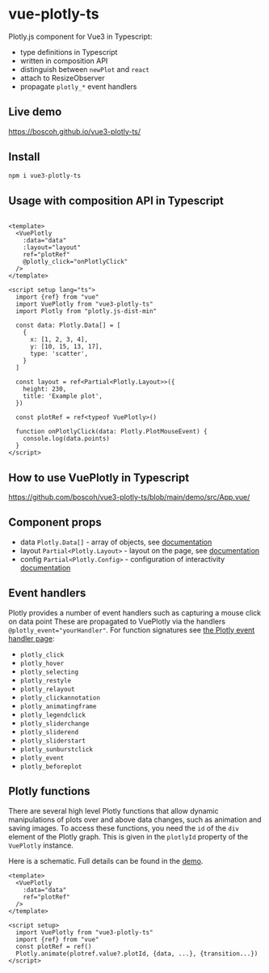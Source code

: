 # vue-plotly-ts

Plotly.js component for Vue3 in Typescript:

- type definitions in Typescript
- written in composition API 
- distinguish between `newPlot` and `react`
- attach to ResizeObserver
- propagate `plotly_*` event handlers

## Live demo

<https://boscoh.github.io/vue3-plotly-ts/>

## Install

```bash
npm i vue3-plotly-ts
```

## Usage with composition API in Typescript

```Vue

<template>
  <VuePlotly
    :data="data"
    :layout="layout"
    ref="plotRef"
    @plotly_click="onPlotlyClick"
  />
</template>

<script setup lang="ts">
  import {ref} from "vue"
  import VuePlotly from "vue3-plotly-ts"
  import Plotly from "plotly.js-dist-min"

  const data: Plotly.Data[] = [
    {
      x: [1, 2, 3, 4],
      y: [10, 15, 13, 17],
      type: 'scatter',
    }
  ]

  const layout = ref<Partial<Plotly.Layout>>({
    height: 230,
    title: 'Example plot',
  })

  const plotRef = ref<typeof VuePlotly>()

  function onPlotlyClick(data: Plotly.PlotMouseEvent) {
    console.log(data.points)
  }
</script>
```

## How to use VuePlotly in Typescript

<https://github.com/boscoh/vue3-plotly-ts/blob/main/demo/src/App.vue/>

## Component props

* data `Plotly.Data[]` - array of objects, see [documentation](https://plotly.com/javascript/reference)
* layout `Partial<Plotly.Layout>` - layout on the page,
  see [documentation](https://plotly.com/javascript/reference/layout)
* config `Partial<Plotly.Config>` - configuration of
  interactivity [documentation](https://plotly.com/javascript/configuration-options)

## Event handlers 

Plotly provides a number of event handlers such as capturing a mouse
click on data point These
are propagated to VuePlotly via the handlers `@plotly_event="yourHandler"`. For
function signatures see [the Plotly event handler page](https://plotly.com/javascript/plotlyjs-events/):

* `plotly_click` 
* `plotly_hover` 
* `plotly_selecting` 
* `plotly_restyle` 
* `plotly_relayout` 
* `plotly_clickannotation` 
* `plotly_animatingframe` 
* `plotly_legendclick` 
* `plotly_sliderchange` 
* `plotly_sliderend` 
* `plotly_sliderstart` 
* `plotly_sunburstclick` 
* `plotly_event` 
* `plotly_beforeplot` 

## Plotly functions

There are several high level Plotly functions that allow dynamic
manipulations of plots over and above data changes, such as animation
and saving images. To access these functions, you need 
the `id` of the `div` element of the Plotly graph. This
is given in the `plotlyId` property of the `VuePlotly` instance.

Here is a schematic. Full details can be found in
the [demo](https://github.com/boscoh/vue3-plotly-ts/blob/main/demo/src/App.vue).

```Vue
<template>
  <VuePlotly
    :data="data"
    ref="plotRef"
  />
</template>

<script setup>
  import VuePlotly from "vue3-plotly-ts"
  import {ref} from "vue"
  const plotRef = ref()
  Plotly.animate(plotref.value?.plotId, {data, ...}, {transition...})
</script>
```